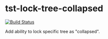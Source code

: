 # tst-lock-tree-collapsed

[![Build Status](https://travis-ci.org/piroor/tst-lock-tree-collapsed.svg?branch=master)](https://travis-ci.org/piroor/tst-lock-tree-collapsed)

Add ability to lock specific tree as "collapsed".
